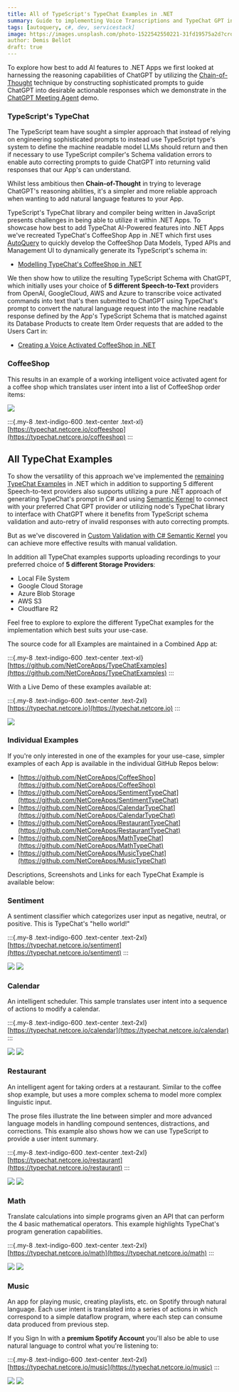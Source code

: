 ```yaml
---
title: All of TypeScript's TypeChat Examples in .NET
summary: Guide to implementing Voice Transcriptions and TypeChat GPT in .NET    
tags: [autoquery, c#, dev, servicestack]
image: https://images.unsplash.com/photo-1522542550221-31fd19575a2d?crop=entropy&fit=crop&h=1000&w=2000
author: Demis Bellot
draft: true
---
```


To explore how best to add AI features to .NET Apps we first looked at harnessing the reasoning capabilities of
ChatGPT by utilizing the [Chain-of-Thought](/posts/chat-gpt-agents) technique by constructing sophisticated prompts to
guide ChatGPT into desirable actionable responses which we demonstrate in the 
[ChatGPT Meeting Agent](https://gptmeetings.netcore.io) demo. 

### TypeScript's TypeChat

The TypeScript team have sought a simpler approach that instead of relying on engineering sophisticated prompts to instead 
use TypeScript type's system to define the machine readable model LLMs should return and then if necessary to use 
TypeScript compiler's Schema validation errors to enable auto correcting prompts to guide ChatGPT into returning 
valid responses that our App's can understand.

Whilst less ambitious then **Chain-of-Thought** in trying to leverage ChatGPT's reasoning abilities, it's a simpler 
and more reliable approach when wanting to add natural language features to your App.

TypeScript's TypeChat library and compiler being written in JavaScript presents challenges in being able to utilize
it within .NET Apps. To showcase how best to add TypeChat AI-Powered features into .NET Apps we've recreated 
TypeChat's CoffeeShop App in .NET which first uses [AutoQuery](https://docs.servicestack.net/autoquery/) to quickly
develop the CoffeeShop Data Models, Typed APIs and Management UI to dynamically generate its TypeScript's schema in:

- [Modelling TypeChat's CoffeeShop in .NET](/posts/building-typechat-coffeeshop-modelling)

We then show how to utilize the resulting TypeScript Schema with ChatGPT, which initially uses your choice of 
**5 different Speech-to-Text** providers from OpenAI, GoogleCloud, AWS and Azure to transcribe voice activated commands 
into text that's then submitted to ChatGPT using TypeChat's prompt to convert the natural language request into the 
machine readable response defined by the App's TypeScript Schema that is matched against its Database Products to 
create Item Order requests that are added to the Users Cart in:

- [Creating a Voice Activated CoffeeShop in .NET](/posts/voice-activated-typechat-coffeeshop)

### CoffeeShop

This results in an example of a working intelligent voice activated agent for a coffee shop which translates user intent 
into a list of CoffeeShop order items:

[![](/img/posts/typescript-typechat-examples/coffeeshop.png)](https://typechat.netcore.io/coffeeshop/)

:::{.my-8 .text-indigo-600 .text-center .text-xl}
[https://typechat.netcore.io/coffeeshop](https://typechat.netcore.io/coffeeshop)
:::

## All TypeChat Examples

To show the versatility of this approach we've implemented the [remaining TypeChat Examples](https://microsoft.github.io/TypeChat/docs/examples/)
in .NET which in addition to supporting 5 different Speech-to-text providers also supports utilizing a pure .NET
approach of generating TypeChat's prompt in C# and using [Semantic Kernel](https://servicestack.net/posts/semantic-kernel-gptmeetngs)
to connect with your preferred Chat GPT provider or utilizing node's TypeChat library to interface with ChatGPT where it
benefits from TypeScript schema validation and auto-retry of invalid responses with auto correcting prompts. 

But as we've discovered in [Custom Validation with C# Semantic Kernel](/posts/voice-activated-typechat-coffeeshop#custom-validation-with-c-semantic-kernel)
you can achieve more effective results with manual validation.

In addition all TypeChat examples supports uploading recordings to your preferred choice of **5 different Storage Providers**: 

- Local File System
- Google Cloud Storage
- Azure Blob Storage
- AWS S3
- Cloudflare R2

Feel free to explore to explore the different TypeChat examples for the implementation which best suits your use-case.

The source code for all Examples are maintained in a Combined App at:

:::{.my-8 .text-indigo-600 .text-center .text-xl}
[https://github.com/NetCoreApps/TypeChatExamples](https://github.com/NetCoreApps/TypeChatExamples)
:::

With a Live Demo of these examples available at:

:::{.my-8 .text-indigo-600 .text-center .text-2xl}
[https://typechat.netcore.io](https://typechat.netcore.io)
:::

[![](/img/posts/typescript-typechat-examples/typechat.png)](https://typechat.netcore.io/)

### Individual Examples

If you're only interested in one of the examples for your use-case, simpler examples of each App is available in the
individual GitHub Repos below:

- [https://github.com/NetCoreApps/CoffeeShop](https://github.com/NetCoreApps/CoffeeShop)
- [https://github.com/NetCoreApps/SentimentTypeChat](https://github.com/NetCoreApps/SentimentTypeChat)
- [https://github.com/NetCoreApps/CalendarTypeChat](https://github.com/NetCoreApps/CalendarTypeChat)
- [https://github.com/NetCoreApps/RestaurantTypeChat](https://github.com/NetCoreApps/RestaurantTypeChat)
- [https://github.com/NetCoreApps/MathTypeChat](https://github.com/NetCoreApps/MathTypeChat)
- [https://github.com/NetCoreApps/MusicTypeChat](https://github.com/NetCoreApps/MusicTypeChat)

Descriptions, Screenshots and Links for each TypeChat Example is available below:

### Sentiment

A sentiment classifier which categorizes user input as negative, neutral, or positive. This is TypeChat's "hello world!"

:::{.my-8 .text-indigo-600 .text-center .text-2xl}
[https://typechat.netcore.io/sentiment](https://typechat.netcore.io/sentiment)
:::

[![](/img/posts/typescript-typechat-examples/sentiment.png)](https://typechat.netcore.io/sentiment)
[![](/img/posts/typescript-typechat-examples/sentiment2.png)](https://typechat.netcore.io/sentiment)

### Calendar

An intelligent scheduler. This sample translates user intent into a sequence of actions to modify a calendar.

:::{.my-8 .text-indigo-600 .text-center .text-2xl}
[https://typechat.netcore.io/calendar](https://typechat.netcore.io/calendar)
:::

[![](/img/posts/typescript-typechat-examples/calendar.png)](https://typechat.netcore.io/calendar)
[![](/img/posts/typescript-typechat-examples/calendar2.png)](https://typechat.netcore.io/calendar)

### Restaurant

An intelligent agent for taking orders at a restaurant. Similar to the coffee shop example, but uses a more complex schema 
to model more complex linguistic input. 

The prose files illustrate the line between simpler and more advanced language models in handling compound sentences, 
distractions, and corrections. This example also shows how we can use TypeScript to provide a user intent summary.

:::{.my-8 .text-indigo-600 .text-center .text-2xl}
[https://typechat.netcore.io/restaurant](https://typechat.netcore.io/restaurant)
:::

[![](/img/posts/typescript-typechat-examples/restaurant.png)](https://typechat.netcore.io/restaurant)
[![](/img/posts/typescript-typechat-examples/restaurant2.png)](https://typechat.netcore.io/restaurant)

### Math

Translate calculations into simple programs given an API that can perform the 4 basic mathematical operators. 
This example highlights TypeChat's program generation capabilities.

:::{.my-8 .text-indigo-600 .text-center .text-2xl}
[https://typechat.netcore.io/math](https://typechat.netcore.io/math)
:::

[![](/img/posts/typescript-typechat-examples/math.png)](https://typechat.netcore.io/math)
[![](/img/posts/typescript-typechat-examples/math2.png)](https://typechat.netcore.io/math)

### Music

An app for playing music, creating playlists, etc. on Spotify through natural language. 
Each user intent is translated into a series of actions in which correspond to a simple dataflow program, 
where each step can consume data produced from previous step.

If you Sign In with a **premium Spotify Account** you'll also be able to use natural language to control what you're listening to:  

:::{.my-8 .text-indigo-600 .text-center .text-2xl}
[https://typechat.netcore.io/music](https://typechat.netcore.io/music)
:::

[![](/img/posts/typescript-typechat-examples/music.png)](https://typechat.netcore.io/music)
[![](/img/posts/typescript-typechat-examples/music2.png)](https://typechat.netcore.io/music)
